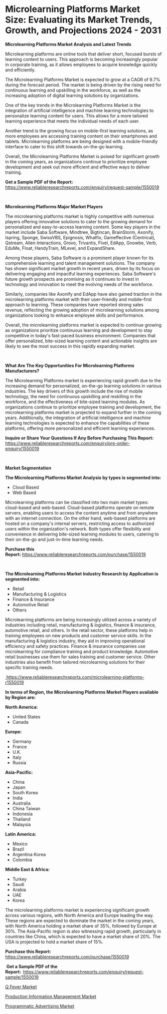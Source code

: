 <p><h1>Microlearning Platforms Market Size: Evaluating its Market Trends, Growth, and Projections 2024 - 2031</h1></p><p><strong>Microlearning Platforms Market Analysis and Latest Trends</strong></p>
<p><p>Microlearning platforms are online tools that deliver short, focused bursts of learning content to users. This approach is becoming increasingly popular in corporate training, as it allows employees to acquire knowledge quickly and efficiently.</p><p>The Microlearning Platforms Market is expected to grow at a CAGR of 9.7% during the forecast period. The market is being driven by the rising need for continuous learning and upskilling in the workforce, as well as the increasing adoption of digital learning solutions by organizations.</p><p>One of the key trends in the Microlearning Platforms Market is the integration of artificial intelligence and machine learning technologies to personalize learning content for users. This allows for a more tailored learning experience that meets the individual needs of each user.</p><p>Another trend is the growing focus on mobile-first learning solutions, as more employees are accessing training content on their smartphones and tablets. Microlearning platforms are being designed with a mobile-friendly interface to cater to this shift towards on-the-go learning.</p><p>Overall, the Microlearning Platforms Market is poised for significant growth in the coming years, as organizations continue to prioritize employee development and seek out more efficient and effective ways to deliver training.</p></p>
<p><strong>Get a Sample PDF of the Report:&nbsp;</strong> <a href="https://www.reliableresearchreports.com/enquiry/request-sample/1550019">https://www.reliableresearchreports.com/enquiry/request-sample/1550019</a></p>
<p>&nbsp;</p>
<p><strong>Microlearning Platforms Major Market Players</strong></p>
<p><p>The microlearning platforms market is highly competitive with numerous players offering innovative solutions to cater to the growing demand for personalized and easy-to-access learning content. Some key players in the market include Saba Software, Mindtree, Bigtincan, BrainStorm, Axonify, Ispring, Sponge, SwissVBS, Epignosis, Whatfix, Gameffective (Centrical), Qstream, Allen Interactions, Grovo, Trivantis, Fivel, EdApp, Gnowbe, Verb, EduMe, Float, HandyTrain, MLevel, and ExpandShare.</p><p>Among these players, Saba Software is a prominent player known for its comprehensive learning and talent management solutions. The company has shown significant market growth in recent years, driven by its focus on delivering engaging and impactful learning experiences. Saba Software's future growth prospects are promising as it continues to invest in technology and innovation to meet the evolving needs of the workforce.</p><p>Similarly, companies like Axonify and EdApp have also gained traction in the microlearning platforms market with their user-friendly and mobile-first approach to learning. These companies have reported strong sales revenue, reflecting the growing adoption of microlearning solutions among organizations looking to enhance employee skills and performance.</p><p>Overall, the microlearning platforms market is expected to continue growing as organizations prioritize continuous learning and development to stay competitive in today's fast-paced business environment. Companies that offer personalized, bite-sized learning content and actionable insights are likely to see the most success in this rapidly expanding market.</p></p>
<p>&nbsp;</p>
<p><strong>What Are The Key Opportunities For Microlearning Platforms Manufacturers?</strong></p>
<p><p>The Microlearning Platforms market is experiencing rapid growth due to the increasing demand for personalized, on-the-go learning solutions in various industries. The key drivers of this growth include the rise of mobile technology, the need for continuous upskilling and reskilling in the workforce, and the effectiveness of bite-sized learning modules. As organizations continue to prioritize employee training and development, the microlearning platforms market is projected to expand further in the coming years. Additionally, the integration of artificial intelligence and machine learning technologies is expected to enhance the capabilities of these platforms, offering more personalized and efficient learning experiences.</p></p>
<p><strong>Inquire or Share Your Questions If Any Before Purchasing This Report:</strong> <a href="https://www.reliableresearchreports.com/enquiry/pre-order-enquiry/1550019">https://www.reliableresearchreports.com/enquiry/pre-order-enquiry/1550019</a></p>
<p>&nbsp;</p>
<p><strong>Market Segmentation</strong></p>
<p><strong>The Microlearning Platforms Market Analysis by types is segmented into:</strong></p>
<p><ul><li>Cloud Based</li><li>Web Based</li></ul></p>
<p><p>Microlearning platforms can be classified into two main market types: cloud-based and web-based. Cloud-based platforms operate on remote servers, enabling users to access the content anytime and from anywhere with an internet connection. On the other hand, web-based platforms are hosted on a company's internal servers, restricting access to authorized users within the organization's network. Both types offer flexibility and convenience in delivering bite-sized learning modules to users, catering to their on-the-go and just-in-time learning needs.</p></p>
<p><strong>Purchase this Report:&nbsp;</strong><a href="https://www.reliableresearchreports.com/purchase/1550019">https://www.reliableresearchreports.com/purchase/1550019</a></p>
<p>&nbsp;</p>
<p><strong>The Microlearning Platforms Market Industry Research by Application is segmented into:</strong></p>
<p><ul><li>Retail</li><li>Manufacturing & Logistics</li><li>Finance & Insurance</li><li>Automotive Retail</li><li>Others</li></ul></p>
<p><p>Microlearning platforms are being increasingly utilized across a variety of industries including retail, manufacturing & logistics, finance & insurance, automotive retail, and others. In the retail sector, these platforms help in training employees on new products and customer service skills. In the manufacturing & logistics industry, they aid in improving operational efficiency and safety practices. Finance & insurance companies use microlearning for compliance training and product knowledge. Automotive retail businesses use them for sales training and customer service. Other industries also benefit from tailored microlearning solutions for their specific training needs.</p></p>
<p><a href="https://www.reliableresearchreports.com/microlearning-platforms-r1550019">&nbsp;https://www.reliableresearchreports.com/microlearning-platforms-r1550019</a></p>
<p><strong>In terms of Region, the Microlearning Platforms Market Players available by Region are:</strong></p>
<p>
    <p> <strong> North America: </strong>
        <ul>
            <li>United States</li>
            <li>Canada</li>
        </ul>
        </p> 
    <p> <strong> Europe: </strong>
        <ul>
            <li>Germany</li>
            <li>France</li>
            <li>U.K.</li>
            <li>Italy</li>
            <li>Russia</li>
        </ul>
        </p> 
    <p> <strong> Asia-Pacific: </strong>
        <ul>
            <li>China</li>
            <li>Japan</li>
            <li>South Korea</li>
            <li>India</li>
            <li>Australia</li>
            <li>China Taiwan</li>
            <li>Indonesia</li>
            <li>Thailand</li>
            <li>Malaysia</li>
        </ul>
        </p> 
    <p> <strong> Latin America: </strong>
        <ul>
            <li>Mexico</li>
            <li>Brazil</li>
            <li>Argentina Korea</li>
            <li>Colombia</li>
        </ul>
        </p> 
    <p> <strong> Middle East & Africa: </strong>
        <ul>
            <li>Turkey</li>
            <li>Saudi</li>
            <li>Arabia</li>
            <li>UAE</li>
            <li>Korea</li>
        </ul>
    </p>
    </p>
<p><p>The microlearning platforms market is experiencing significant growth across various regions, with North America and Europe leading the way. These regions are expected to dominate the market in the coming years, with North America holding a market share of 35%, followed by Europe at 30%. The Asia-Pacific region is also witnessing rapid growth, particularly in countries like China, which is expected to have a market share of 20%. The USA is projected to hold a market share of 15%.</p></p>
<p><strong>Purchase this Report: </strong><a href="https://www.reliableresearchreports.com/purchase/1550019">https://www.reliableresearchreports.com/purchase/1550019</a></p>
<p>&nbsp;<strong>Get a Sample PDF of the Report:&nbsp;&nbsp;</strong><a href="https://www.reliableresearchreports.com/enquiry/request-sample/1550019">https://www.reliableresearchreports.com/enquiry/request-sample/1550019</a></p>
<p><strong></strong></p>
<p><p><a href="https://github.com/Airanohannonzb68e5pb53oc1/Market-Research-Report-List-3/blob/main/q-fever-market.md">Q Fever Market</a></p><p><a href="https://github.com/DarrenSipes1990/Market-Research-Report-List-1/blob/main/production-information-management-market.md">Production Information Management Market</a></p><p><a href="https://github.com/kmatchooka/Market-Research-Report-List-1/blob/main/programmatic-advertising-market.md">Programmatic Advertising Market</a></p></p>